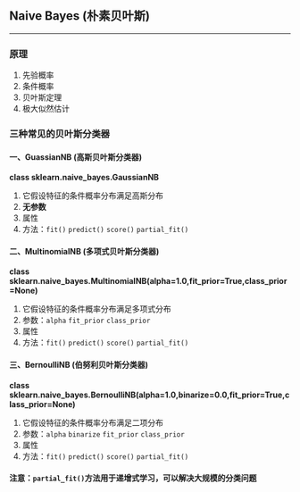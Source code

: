 ## Naive Bayes (朴素贝叶斯)
---
### 原理
1. 先验概率
1. 条件概率
1. 贝叶斯定理
1. 极大似然估计
### 三种常见的贝叶斯分类器
#### 一、GuassianNB (高斯贝叶斯分类器)
**class sklearn.naive_bayes.GaussianNB**
1. 它假设特征的条件概率分布满足高斯分布
1. **无参数**
1. 属性
1. 方法：`fit()` `predict()` `score()` `partial_fit()`
#### 二、MultinomialNB (多项式贝叶斯分类器)
**class sklearn.naive_bayes.MultinomialNB(alpha=1.0,fit_prior=True,class_prior=None)**
1. 它假设特征的条件概率分布满足多项式分布
1. 参数：`alpha` `fit_prior` `class_prior`
1. 属性
1. 方法：`fit()` `predict()` `score()` `partial_fit()`
#### 三、BernoulliNB (伯努利贝叶斯分类器)
**class sklearn.naive_bayes.BernoulliNB(alpha=1.0,binarize=0.0,fit_prior=True,class_prior=None)**
1. 它假设特征的条件概率分布满足二项分布
1. 参数：`alpha` `binarize` `fit_prior` `class_prior`
1. 属性
1. 方法：`fit()` `predict()` `score()` `partial_fit()`

#### 注意：`partial_fit()`方法用于递增式学习，可以解决大规模的分类问题
